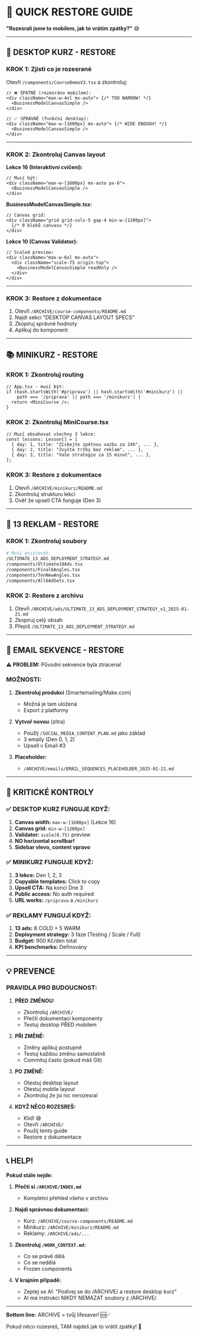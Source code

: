 # 🚨 QUICK RESTORE GUIDE

**"Rozesrali jsme to mobilem, jak to vrátím zpátky?"** 😅

---

## 🎯 DESKTOP KURZ - RESTORE

### **KROK 1: Zjisti co je rozesrané**

Otevři `/components/CourseDemoV3.tsx` a zkontroluj:

```tsx
// ❌ ŠPATNĚ (rozesráno mobilem):
<div className="max-w-4xl mx-auto"> {/* TOO NARROW! */}
  <BusinessModelCanvasSimple />
</div>

// ✅ SPRÁVNĚ (funkční desktop):
<div className="max-w-[1600px] mx-auto"> {/* WIDE ENOUGH! */}
  <BusinessModelCanvasSimple />
</div>
```

---

### **KROK 2: Zkontroluj Canvas layout**

**Lekce 16 (Interaktivní cvičení):**
```tsx
// Musí být:
<div className="max-w-[1600px] mx-auto px-6">
  <BusinessModelCanvasSimple />
</div>
```

**BusinessModelCanvasSimple.tsx:**
```tsx
// Canvas grid:
<div className="grid grid-cols-5 gap-4 min-w-[1200px]">
  {/* 9 bloků canvasu */}
</div>
```

**Lekce 10 (Canvas Validator):**
```tsx
// Scaled preview:
<div className="max-w-6xl mx-auto">
  <div className="scale-75 origin-top">
    <BusinessModelCanvasSimple readOnly />
  </div>
</div>
```

---

### **KROK 3: Restore z dokumentace**

1. Otevři `/ARCHIVE/course-components/README.md`
2. Najdi sekci "DESKTOP CANVAS LAYOUT SPECS"
3. Zkopíruj správné hodnoty
4. Aplikuj do komponent

---

## 📚 MINIKURZ - RESTORE

### **KROK 1: Zkontroluj routing**

```tsx
// App.tsx - musí být:
if (hash.startsWith('#priprava') || hash.startsWith('#minikurz') || 
    path === '/priprava' || path === '/minikurz') {
  return <MiniCourse />;
}
```

### **KROK 2: Zkontroluj MiniCourse.tsx**

```tsx
// Musí obsahovat všechny 3 lekce:
const lessons: Lesson[] = [
  { day: 1, title: "Získejte zpětnou vazbu za 24h", ... },
  { day: 2, title: "Zvyšte tržby bez reklam", ... },
  { day: 3, title: "Vaše strategie za 15 minut", ... },
];
```

### **KROK 3: Restore z dokumentace**

1. Otevři `/ARCHIVE/minikurz/README.md`
2. Zkontroluj strukturu lekcí
3. Ověř že upsell CTA funguje (Den 3)

---

## 🎯 13 REKLAM - RESTORE

### **KROK 1: Zkontroluj soubory**

```bash
# Musí existovat:
/ULTIMATE_13_ADS_DEPLOYMENT_STRATEGY.md
/components/Ultimate10Ads.tsx
/components/Final6Angles.tsx
/components/TenNewAngles.tsx
/components/All6AdSets.tsx
```

### **KROK 2: Restore z archivu**

1. Otevři `/ARCHIVE/ads/ULTIMATE_13_ADS_DEPLOYMENT_STRATEGY_v1_2025-01-21.md`
2. Zkopíruj celý obsah
3. Přepiš `/ULTIMATE_13_ADS_DEPLOYMENT_STRATEGY.md`

---

## 📧 EMAIL SEKVENCE - RESTORE

⚠️ **PROBLEM:** Původní sekvence byla ztracena!

### **MOŽNOSTI:**

1. **Zkontroluj produkci** (Smartemailing/Make.com)
   - Možná je tam uložená
   - Export z platformy

2. **Vytvoř novou** (zítra)
   - Použij `/SOCIAL_MEDIA_CONTENT_PLAN.md` jako základ
   - 3 emaily (Den 0, 1, 2)
   - Upsell v Email #3

3. **Placeholder:**
   - `/ARCHIVE/emails/EMAIL_SEQUENCES_PLACEHOLDER_2025-01-21.md`

---

## 🚨 KRITICKÉ KONTROLY

### **✅ DESKTOP KURZ FUNGUJE KDYŽ:**

1. **Canvas width:** `max-w-[1600px]` (Lekce 16)
2. **Canvas grid:** `min-w-[1200px]`
3. **Validator:** `scale(0.75)` preview
4. **NO horizontal scrollbar!**
5. **Sidebar vlevo, content vpravo**

### **✅ MINIKURZ FUNGUJE KDYŽ:**

1. **3 lekce:** Den 1, 2, 3
2. **Copyable templates:** Click to copy
3. **Upsell CTA:** Na konci Dne 3
4. **Public access:** No auth required
5. **URL works:** `/priprava` a `/minikurz`

### **✅ REKLAMY FUNGUJÍ KDYŽ:**

1. **13 ads:** 8 COLD + 5 WARM
2. **Deployment strategy:** 3 fáze (Testing / Scale / Full)
3. **Budget:** 900 Kč/den total
4. **KPI benchmarks:** Definovány

---

## 💡 PREVENCE

### **PRAVIDLA PRO BUDOUCNOST:**

1. **PŘED ZMĚNOU:**
   - Zkontroluj `/ARCHIVE/`
   - Přečti dokumentaci komponenty
   - Testuj desktop PŘED mobilem

2. **PŘI ZMĚNĚ:**
   - Změny aplikuj postupně
   - Testuj každou změnu samostatně
   - Commituj často (pokud máš Git)

3. **PO ZMĚNĚ:**
   - Otestuj desktop layout
   - Otestuj mobile layout
   - Zkontroluj že jsi nic nerozesral

4. **KDYŽ NĚCO ROZESREŠ:**
   - Klid! 😅
   - Otevři `/ARCHIVE/`
   - Použij tento guide
   - Restore z dokumentace

---

## 📞 HELP!

**Pokud stále nejde:**

1. **Přečti si `/ARCHIVE/INDEX.md`**
   - Kompletní přehled všeho v archivu

2. **Najdi správnou dokumentaci:**
   - Kurz: `/ARCHIVE/course-components/README.md`
   - Minikurz: `/ARCHIVE/minikurz/README.md`
   - Reklamy: `/ARCHIVE/ads/...`

3. **Zkontroluj `/WORK_CONTEXT.md`:**
   - Co se právě dělá
   - Co se nedělá
   - Frozen components

4. **V krajním případě:**
   - Zeptej se AI: "Podívej se do /ARCHIVE/ a restore desktop kurz"
   - AI má instrukci NIKDY NEMAZAT soubory z /ARCHIVE/

---

**Bottom line:** ARCHIVE = tvůj lifesaver! 🆘✅

Pokud něco rozesreš, TAM najdeš jak to vrátit zpátky! 🎯
